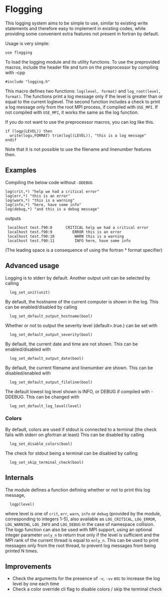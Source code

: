 # Flogging
This logging system aims to be simple to use, similar to existing write statements and therefore easy to implement in existing codes,
while providing some convenient extra features not present in fortran by default.

Usage is very simple:
```
use flogging
```

To load the logging module and its utility functions.
To use the preprovided macros, include the header file and turn on the preprocessor by compiling with -cpp
``` 
#include "logging.h"
```
This macro defines two functions: `log(level, format)` and `log_root(level, format)`.
The functions print a log message only if the level is greater than or equal to the current loglevel.
The second function includes a check to print a log message only from the root MPI process, if compiled
with `USE_MPI`. If not compiled with `USE_MPI`, it works the same as the log function.

If you do not want to use the preprocessor macros, you can log like this.
```
if (logp(LEVEL)) then
  write(logu,FORMAT) trim(logl(LEVEL)), "this is a log message"
endif
```
Note that it is not possible to use the filename and linenumber features then.

## Examples
Compiling the below code without `-DDEBUG`
```
log(crit,*) "help we had a critical error"
log(err,*) "this is an error"
log(warn,*) "this is a warning"
log(info,*) "here, have some info"
log(debug,*) "and this is a debug message"
```
outputs
```
 localhost test.f90:8      CRITICAL help we had a critical error
 localhost test.f90:9         ERROR this is an error
 localhost test.f90:10         WARN this is a warning
 localhost test.f90:11         INFO here, have some info
```
(The leading space is a consequence of using the fortran * format specifier)


## Advanced usage
Logging is to stderr by default. Another output unit can be selected by calling
```
  log_set_unit(unit)
```

By default, the hostname of the current computer is shown in the log. This can be
enabled/disabled by calling
```
  log_set_default_output_hostname(bool)
```
Whether or not to output the severity level (default=.true.) can be set with
```
  log_set_default_output_severity(bool)
```
By default, the current date and time are not shown. This can be enabled/disabled with
```
  log_set_default_output_date(bool)
```
By default, the current filename and linenumber are shown. This can be disabled/enabled with
```
  log_set_default_output_fileline(bool)
```
The default lowest log level shown is INFO, or DEBUG if compiled with -DDEBUG. This can be
changed with
```
  log_set_default_log_level(level)
```
### Colors
By default, colors are used if stdout is connected to a terminal (the check fails with stderr on gfortran at least)
This can be disabled by calling
```
  log_set_disable_colors(bool)
```
The check for stdout being a terminal can be disabled by calling
```
  log_set_skip_terminal_check(bool)
```

## Internals
The module defines a function defining whether or not to print this log message,
```
  logp(level)
```
where level is one of `crit`, `err`, `warn`, `info` or `debug` (provided by the module, corresponding to integers 1-5),
also available as `LOG_CRITICAL`, `LOG_ERROR`, `LOG_WARNING`, `LOG_INFO` and `LOG_DEBUG` in the case of namespace collision.
The logp function can also be used with MPI support, using an optional integer parameter `only_n` to return true
only if the level is sufficient and the MPI rank of the current thread is equal to `only_n`.
This can be used to print messages only from the root thread, to prevent log messages from being printed N times.


## Improvements
- Check the arguments for the presence of `-v`, `-vv` etc to increase the log level by one each time
- Check a color override cli flag to disable colors / skip the terminal check
